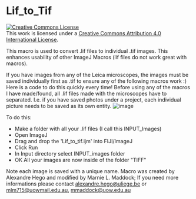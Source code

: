 # Lif_to_Tif

<a rel="license" href="http://creativecommons.org/licenses/by/4.0/"><img alt="Creative Commons License" style="border-width:0" src="https://i.creativecommons.org/l/by/4.0/88x31.png" /></a><br />This work is licensed under a <a rel="license" href="http://creativecommons.org/licenses/by/4.0/">Creative Commons Attribution 4.0 International License</a>.

This macro is used to convert .lif files to individual .tif images. This enhances usability of other ImageJ Macros (lif files do not work great with macros).

If you have images from any of the Leica microscopes, the images must be saved individually first as .tif to ensure any of the following macros work :) Here is a code to do this quickly every time!
Before using any of the macros I have made/found, all .lif files made with the microscopes have to separated.
I.e. if you have saved photos under a project, each individual picture needs to be saved as its own entity.
![image](https://github.com/MarnieMaddock/SaveAllTif/assets/120872999/dc5e0a01-1021-4205-9a4e-297ab9fadcd6)

To do this:
- Make a folder with all your .lif files (I call this INPUT_Images)
- Open ImageJ
- Drag and drop the 'Lif_to_tif.ijm' into FIJI/ImageJ
- Click Run
- In Input directory select INPUT_images folder
- OK
All your images are now inside of the folder "TIFF"

Note each image is saved with a unique name. Macro was created by Alexandre Hego and modified by Marnie L. Maddock; 
If you need more informations please contact alexandre.hego@uliege.be or mlm715@uowmail.edu.au, mmaddock@uow.edu.au
